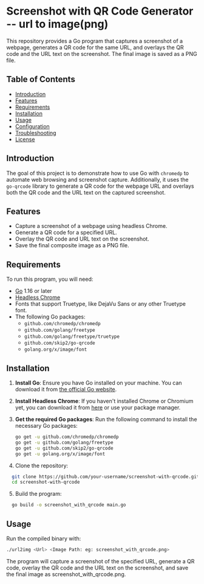 # Screenshot with QR Code Generator -- url to image(png)

This repository provides a Go program that captures a screenshot of a webpage, generates a QR code for the same URL, and overlays the QR code and the URL text on the screenshot. The final image is saved as a PNG file.

## Table of Contents

- [Introduction](#introduction)
- [Features](#features)
- [Requirements](#requirements)
- [Installation](#installation)
- [Usage](#usage)
- [Configuration](#configuration)
- [Troubleshooting](#troubleshooting)
- [License](#license)

## Introduction

The goal of this project is to demonstrate how to use Go with `chromedp` to automate web browsing and screenshot capture. Additionally, it uses the `go-qrcode` library to generate a QR code for the webpage URL and overlays both the QR code and the URL text on the captured screenshot.

## Features

- Capture a screenshot of a webpage using headless Chrome.
- Generate a QR code for a specified URL.
- Overlay the QR code and URL text on the screenshot.
- Save the final composite image as a PNG file.

## Requirements

To run this program, you will need:

- [Go](https://golang.org/dl/) 1.16 or later
- [Headless Chrome](https://chromium.googlesource.com/chromium/src/+/lkgr/headless/README.md)
- Fonts that support Truetype, like DejaVu Sans or any other Truetype font.
- The following Go packages:
    - `github.com/chromedp/chromedp`
    - `github.com/golang/freetype`
    - `github.com/golang/freetype/truetype`
    - `github.com/skip2/go-qrcode`
    - `golang.org/x/image/font`

## Installation

1. **Install Go**: Ensure you have Go installed on your machine. You can download it from [the official Go website](https://golang.org/dl/).

2. **Install Headless Chrome**: If you haven't installed Chrome or Chromium yet, you can download it from [here](https://www.google.com/chrome/) or use your package manager.

3. **Get the required Go packages**: Run the following command to install the necessary Go packages:

   ```bash
   go get -u github.com/chromedp/chromedp
   go get -u github.com/golang/freetype
   go get -u github.com/skip2/go-qrcode
   go get -u golang.org/x/image/font
   ```
4. Clone the repository:

```bash
  git clone https://github.com/your-username/screenshot-with-qrcode.git
  cd screenshot-with-qrcode
  ```
5. Build the program:
```bash
  go build -o screenshot_with_qrcode main.go
  ```

## Usage
Run the compiled binary with:

```bash
./url2img <Url> <Image Path: eg: screenshot_with_qrcode.png>
```
The program will capture a screenshot of the specified URL, generate a QR code, overlay the QR code and the URL text on the screenshot, and save the final image as screenshot_with_qrcode.png.